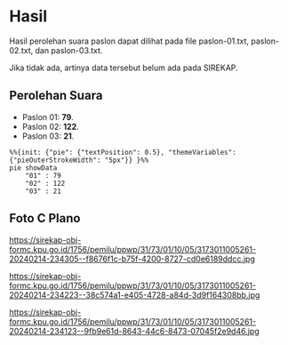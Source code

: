 # Hasil

Hasil perolehan suara paslon dapat dilihat pada file paslon-01.txt, paslon-02.txt, dan paslon-03.txt.

Jika tidak ada, artinya data tersebut belum ada pada SIREKAP.

## Perolehan Suara

 * Paslon 01: **79**.
 * Paslon 02: **122**.
 * Paslon 03: **21**.

```mermaid
%%{init: {"pie": {"textPosition": 0.5}, "themeVariables": {"pieOuterStrokeWidth": "5px"}} }%%
pie showData
    "01" : 79
    "02" : 122
    "03" : 21
```
## Foto C Plano

https://sirekap-obj-formc.kpu.go.id/1756/pemilu/ppwp/31/73/01/10/05/3173011005261-20240214-234305--f8676f1c-b75f-4200-8727-cd0e6189ddcc.jpg

https://sirekap-obj-formc.kpu.go.id/1756/pemilu/ppwp/31/73/01/10/05/3173011005261-20240214-234223--38c574a1-e405-4728-a84d-3d9f164308bb.jpg

https://sirekap-obj-formc.kpu.go.id/1756/pemilu/ppwp/31/73/01/10/05/3173011005261-20240214-234123--9fb9e61d-8643-44c6-8473-07045f2e9d46.jpg

